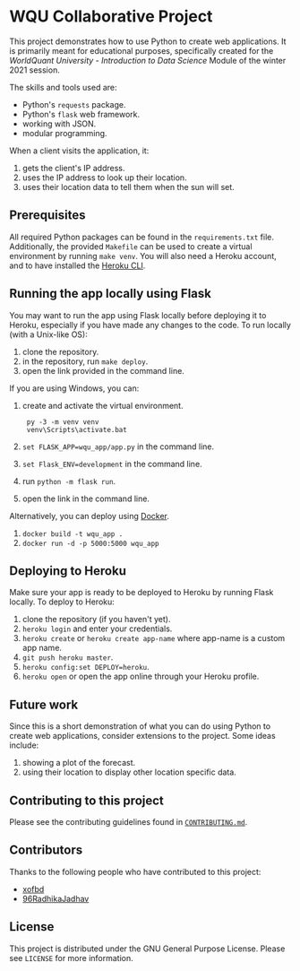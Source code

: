 # WQU Collaborative Project

This project demonstrates how to use Python to create web applications. It is primarily meant for educational purposes, specifically created for the *WorldQuant University - Introduction to Data Science* Module of the winter 2021 session.

The skills and tools used are:

* Python's `requests` package.
* Python's `flask` web framework.
* working with JSON.
* modular programming.

When a client visits the application, it:

1. gets the client's IP address.
1. uses the IP address to look up their location.
1. uses their location data to tell them when the sun will set.

## Prerequisites

All required Python packages can be found in the `requirements.txt` file. Additionally, the provided `Makefile` can be used to create a virtual environment by running `make venv`. You will also need a Heroku account, and to have installed the [Heroku CLI](https://devcenter.heroku.com/articles/heroku-cli#download-and-install).

## Running the app locally using Flask

You may want to run the app using Flask locally before deploying it to Heroku, especially if you have made any changes to the code. To run locally (with a Unix-like OS):

1. clone the repository.
1. in the repository, run `make deploy`.
1. open the link provided in the command line.

If you are using Windows, you can:

1. create and activate the virtual environment.

        py -3 -m venv venv
        venv\Scripts\activate.bat

1. `set FLASK_APP=wqu_app/app.py` in the command line.
1. `set Flask_ENV=development` in the command line.
1. run `python -m flask run`.
1. open the link in the command line.

Alternatively, you can deploy using [Docker](https://www.docker.com/).

1. `docker build -t wqu_app .`
1. `docker run -d -p 5000:5000 wqu_app`

## Deploying to Heroku

Make sure your app is ready to be deployed to Heroku by running Flask locally. To deploy to Heroku:

1. clone the repository (if you haven't yet).
1. `heroku login` and enter your credentials.
1. `heroku create` or `heroku create app-name` where app-name is a custom app name.
1. `git push heroku master`.
1. `heroku config:set DEPLOY=heroku`.
1. `heroku open` or open the app online through your Heroku profile.

## Future work

Since this is a short demonstration of what you can do using Python to create web applications, consider extensions to the project. Some ideas include:

1. showing a plot of the forecast.
1. using their location to display other location specific data.

## Contributing to this project

Please see the contributing guidelines found in [`CONTRIBUTING.md`](CONTRIBUTING.md).

## Contributors

Thanks to the following people who have contributed to this project:

* [xofbd](https://github.com/xofbd)
* [96RadhikaJadhav](https://github.com/96RadhikaJadhav/)

## License

This project is distributed under the GNU General Purpose License. Please see `LICENSE` for more information.
